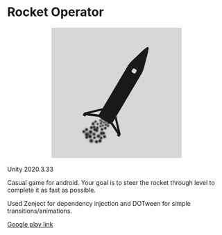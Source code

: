 # Rocket Operator

<p align="center">
<img src="https://github.com/wkmiecik/Rocket-Operator/blob/main/Assets/Sprites/Build%20Icons/icon_512.png" width="300" height="300">
 </p>
 
Unity 2020.3.33
 
Casual game for android. Your goal is to steer the rocket through level to complete it as fast as possible.

Used Zenject for dependency injection and DOTween for simple transitions/animations.

[Google play link](https://play.google.com/store/apps/details?id=com.Chasam33.RocketOperator)
